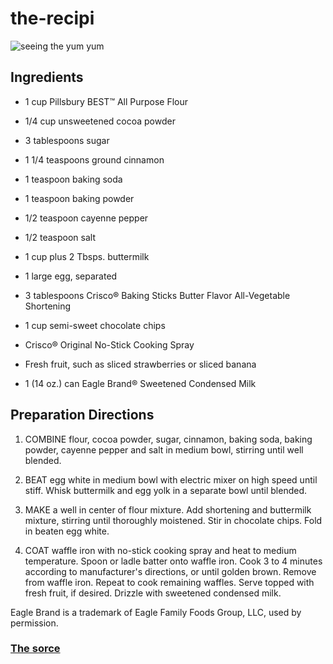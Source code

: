# **the-recipi**

![seeing the yum yum](https://www.thekitchenwhisperer.net/wp-content/uploads/2014/09/Chocolate-Belgian-Waffles.jpg)
## **Ingredients**

* 1 cup Pillsbury BEST™ All Purpose Flour

* 1/4 cup unsweetened cocoa powder

* 3 tablespoons sugar

* 1 1/4 teaspoons ground cinnamon

* 1 teaspoon baking soda

* 1 teaspoon baking powder

* 1/2 teaspoon cayenne pepper

* 1/2 teaspoon salt

* 1 cup plus 2 Tbsps. buttermilk

* 1 large egg, separated

* 3 tablespoons Crisco® Baking Sticks Butter Flavor 
All-Vegetable Shortening

* 1 cup semi-sweet chocolate chips

* Crisco® Original No-Stick Cooking Spray

* Fresh fruit, such as sliced strawberries or sliced banana

* 1 (14 oz.) can Eagle Brand® Sweetened Condensed Milk

## Preparation Directions

1. COMBINE flour, cocoa powder, sugar, cinnamon, baking soda, baking powder, cayenne pepper and salt in medium bowl, stirring until well blended.

1. BEAT egg white in medium bowl with electric mixer on high speed until stiff. Whisk buttermilk and egg yolk in a separate bowl until blended.

1. MAKE a well in center of flour mixture. Add shortening and buttermilk mixture, stirring until thoroughly moistened. Stir in chocolate chips. Fold in beaten egg white.

1. COAT waffle iron with no-stick cooking spray and heat to medium temperature. Spoon or ladle batter onto waffle iron. Cook 3 to 4 minutes according to manufacturer's directions, or until golden brown. Remove from waffle iron. Repeat to cook remaining waffles. Serve topped with fresh fruit, if desired. Drizzle with sweetened condensed milk.

Eagle Brand is a trademark of Eagle Family Foods Group, LLC, used by permission.
### **[The sorce](https://www.crisco.com/recipes/mexican-chocolate-waffles-6864)**
